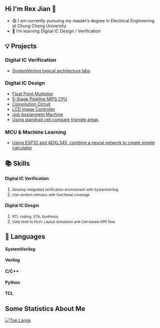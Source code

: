 ## Hi I'm Rex Jian 👋
- 😄 I am currently pursuing my master’s degree in Electrical Engineering at Chung Cheng University
- 🌱 I’m  learning Digital IC Design / Verification


## 💡 Projects
### Digital IC Verification
- [SystemVerilog typical architecture labs](https://github.com/RexJian/SystemVerilogLabs)
### Digital IC Design
- [Float Point Multiplier](https://github.com/RexJian/Float_Point_Multiplier/tree/main)
- [5-Stage Pipeline MIPS CPU](https://github.com/RexJian/PipelineCPU)
- [Convolution Circuit](https://github.com/RexJian/Convolution-Circuit/tree/main)
- [LCD Image Controller](https://github.com/RexJian/LCD-Image-Controller)
- [Job Assignment Machine](https://github.com/RexJian/JobAssignmentMachine/tree/main)
- [Using standrad cell compare triangle areas](https://github.com/RexJian/Using-standard-cell-compare-triangle-areas)
### MCU & Machine Learning
- [Using ESP32 and ADXL345, combine a neural network to create simple calculator](https://github.com/RexJian/ESP32_NeuralNetwork)

## 📚 Skills
<h4>Digital IC Verification</h4>
<ol>
    <li><span style="font-size: smaller;">Develop integrated verification environment with SystemVerilog</span></li>
    <li><span style="font-size: smaller;">Use random stimulus with functional coverage</span></li>
</ol>

<h4>Digital IC Desgin</h4>
<ol>
    <li><span style="font-size: smaller;">RTL coding, STA, Synthesis</span></li>
    <li><span style="font-size: smaller;">Gate level to Post- Layout simulation and Cell based APR flow</span></li>
</ol>

## 🔧 Languages
<h4>SystemVerilog</h4>
<h4>Verilog</h4>
<h4>C/C++</h4>
<h4>Python</h4>
<h4>TCL</h4>

## Some Statistics About Me


[![Top Langs](https://github-readme-stats.vercel.app/api/top-langs/?username=RexJian&layout=compact&exclude_repo=RexJian.github.io&title_color=ffffff&icon_color=bb2acf&text_color=daf7dc&bg_color=151515)](https://github.com/anuraghazra/github-readme-stats)
